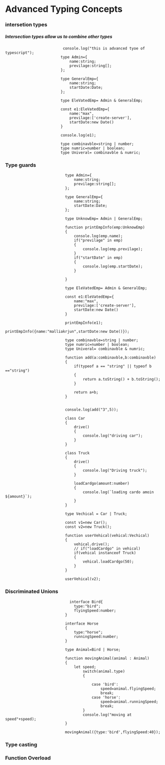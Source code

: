 # Advanced Typing Concepts
### intersetion types
 ##### Intersection types allow us to combine other types

                              console.log("this is advanced tyoe of typescript");
                             type Admin={
                                 name:string;
                                 previlage:string[];
                             };

                             type GeneralEmp={
                                 name:string;
                                 startDate:Date;
                             };

                             type EleVatedEmp= Admin & GeneralEmp;

                             const e1:EleVatedEmp={
                                 name:"max",
                                 previlage:['create-server'],
                                 startDate:new Date()
                             } 

                             console.log(e1);

                             type combinavble=string | number;
                             type numric=number | boolean;
                             type Univeral= combinavble & numric;


 
  ### Type guards
  

                               type Admin={
                                   name:string;
                                   previlage:string[];
                               };

                               type GeneralEmp={
                                   name:string;
                                   startDate:Date;
                               };

                               type UnknowEmp= Admin | GeneralEmp;

                               function printEmpInfo(emp:UnknowEmp)
                               {
                                   console.log(emp.name);
                                   if("previlage" in emp)
                                   {
                                       console.log(emp.previlage);
                                   }
                                   if("startDate" in emp)
                                   {
                                       console.log(emp.startDate);
                                   }

                               }

                               type EleVatedEmp= Admin & GeneralEmp;

                               const e1:EleVatedEmp={
                                   name:"max",
                                   previlage:['create-server'],
                                   startDate:new Date()
                               } 

                               printEmpInfo(e1);
                               printEmpInfo({name:"malliakrjun",startDate:new Date()});

                               type combinavble=string | number;
                               type numric=number | boolean;
                               type Univeral= combinavble & numric;

                               function add(a:combinavble,b:combinavble)
                               {
                                   if(typeof a == "string" || typeof b =="string")
                                   {
                                       return a.toString() + b.toString();
                                   }

                                   return a+b;
                               }


                               console.log(add("3",5));

                               class Car
                               {
                                   drive()
                                   {
                                       console.log("driving car");
                                   }
                               }

                               class Truck
                               {
                                   drive()
                                   {
                                       console.log("Driving truck");
                                   }

                                   loadCardgo(amount:number)
                                   {
                                       console.log(`loading cardo amoin ${amount}`);
                                   }
                               }

                               type Vechical = Car | Truck;

                               const v1=new Car();
                               const v2=new Truck();

                               function userVehical(vehical:Vechical)
                               {
                                   vehical.drive();
                                   // if("loadCardgo" in vehical)
                                   if(vehical instanceof Truck)
                                   {
                                       vehical.loadCardgo(50);
                                   }
                               }

                               userVehical(v2);


  ### Discriminated Unions
                                 interface Bird{
                                   type:"bird";
                                   flyingSpeed:number;
                               }

                               interface Horse
                               {
                                   type:"horse";
                                   runningSpeed:number;
                               }

                               type Animal=Bird | Horse;

                               function movingAnimal(animal : Animal)
                               {
                                   let speed;
                                       switch(animal.type)
                                       {

                                           case 'bird':
                                               speed=animal.flyingSpeed;
                                               break;
                                           case 'horse':
                                               speed=animal.runningSpeed;
                                               break; 
                                       }
                                       console.log("moving at speed"+speed);
                               }

                               movingAnimal({type:'bird',flyingSpeed:40});

  ### Type casting
  ### Function Overload
  
